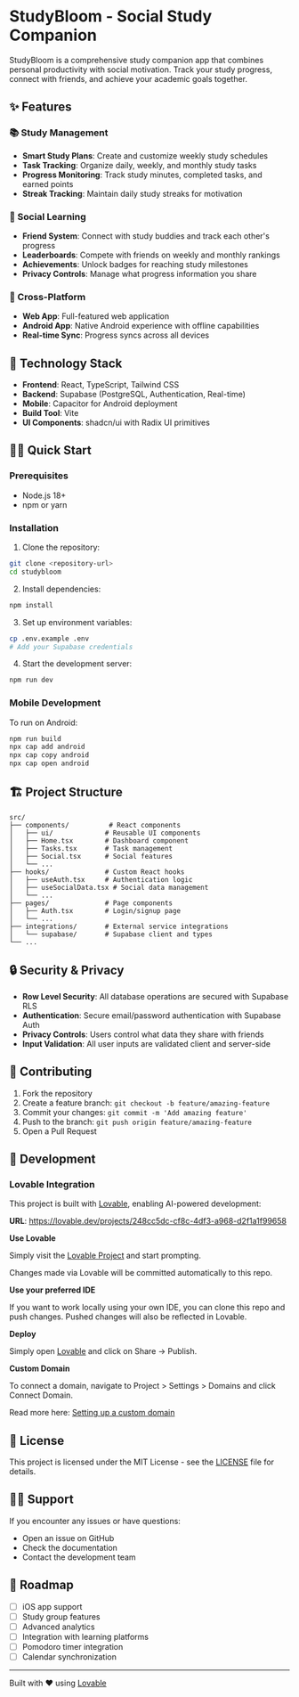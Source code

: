 # StudyBloom - Social Study Companion

StudyBloom is a comprehensive study companion app that combines personal productivity with social motivation. Track your study progress, connect with friends, and achieve your academic goals together.

## ✨ Features

### 📚 Study Management
- **Smart Study Plans**: Create and customize weekly study schedules
- **Task Tracking**: Organize daily, weekly, and monthly study tasks
- **Progress Monitoring**: Track study minutes, completed tasks, and earned points
- **Streak Tracking**: Maintain daily study streaks for motivation

### 👥 Social Learning
- **Friend System**: Connect with study buddies and track each other's progress
- **Leaderboards**: Compete with friends on weekly and monthly rankings
- **Achievements**: Unlock badges for reaching study milestones
- **Privacy Controls**: Manage what progress information you share

### 📱 Cross-Platform
- **Web App**: Full-featured web application
- **Android App**: Native Android experience with offline capabilities
- **Real-time Sync**: Progress syncs across all devices

## 🚀 Technology Stack

- **Frontend**: React, TypeScript, Tailwind CSS
- **Backend**: Supabase (PostgreSQL, Authentication, Real-time)
- **Mobile**: Capacitor for Android deployment
- **Build Tool**: Vite
- **UI Components**: shadcn/ui with Radix UI primitives

## 🏃‍♂️ Quick Start

### Prerequisites
- Node.js 18+ 
- npm or yarn

### Installation

1. Clone the repository:
```bash
git clone <repository-url>
cd studybloom
```

2. Install dependencies:
```bash
npm install
```

3. Set up environment variables:
```bash
cp .env.example .env
# Add your Supabase credentials
```

4. Start the development server:
```bash
npm run dev
```

### Mobile Development

To run on Android:
```bash
npm run build
npx cap add android
npx cap copy android
npx cap open android
```

## 🏗️ Project Structure

```
src/
├── components/          # React components
│   ├── ui/             # Reusable UI components
│   ├── Home.tsx        # Dashboard component
│   ├── Tasks.tsx       # Task management
│   ├── Social.tsx      # Social features
│   └── ...
├── hooks/              # Custom React hooks
│   ├── useAuth.tsx     # Authentication logic
│   ├── useSocialData.tsx # Social data management
│   └── ...
├── pages/              # Page components
│   ├── Auth.tsx        # Login/signup page
│   └── ...
├── integrations/       # External service integrations
│   └── supabase/       # Supabase client and types
└── ...
```

## 🔒 Security & Privacy

- **Row Level Security**: All database operations are secured with Supabase RLS
- **Authentication**: Secure email/password authentication with Supabase Auth
- **Privacy Controls**: Users control what data they share with friends
- **Input Validation**: All user inputs are validated client and server-side

## 🤝 Contributing

1. Fork the repository
2. Create a feature branch: `git checkout -b feature/amazing-feature`
3. Commit your changes: `git commit -m 'Add amazing feature'`
4. Push to the branch: `git push origin feature/amazing-feature`
5. Open a Pull Request

## 🔮 Development

### Lovable Integration

This project is built with [Lovable](https://lovable.dev), enabling AI-powered development:

**URL**: https://lovable.dev/projects/248cc5dc-cf8c-4df3-a968-d2f1a1f99658

**Use Lovable**

Simply visit the [Lovable Project](https://lovable.dev/projects/248cc5dc-cf8c-4df3-a968-d2f1a1f99658) and start prompting.

Changes made via Lovable will be committed automatically to this repo.

**Use your preferred IDE**

If you want to work locally using your own IDE, you can clone this repo and push changes. Pushed changes will also be reflected in Lovable.

**Deploy**

Simply open [Lovable](https://lovable.dev/projects/248cc5dc-cf8c-4df3-a968-d2f1a1f99658) and click on Share → Publish.

**Custom Domain**

To connect a domain, navigate to Project > Settings > Domains and click Connect Domain.

Read more here: [Setting up a custom domain](https://docs.lovable.dev/features/custom-domain#custom-domain)

## 📄 License

This project is licensed under the MIT License - see the [LICENSE](LICENSE) file for details.

## 🙋‍♂️ Support

If you encounter any issues or have questions:
- Open an issue on GitHub
- Check the documentation
- Contact the development team

## 🔮 Roadmap

- [ ] iOS app support
- [ ] Study group features
- [ ] Advanced analytics
- [ ] Integration with learning platforms
- [ ] Pomodoro timer integration
- [ ] Calendar synchronization

---

Built with ❤️ using [Lovable](https://lovable.dev)
